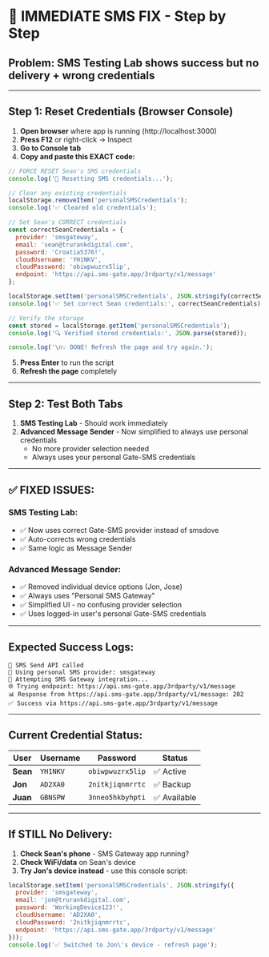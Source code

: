 # 🚨 IMMEDIATE SMS FIX - Step by Step

## **Problem:** SMS Testing Lab shows success but no delivery + wrong credentials

---

## **Step 1: Reset Credentials (Browser Console)**

1. **Open browser** where app is running (http://localhost:3000)
2. **Press F12** or right-click → Inspect
3. **Go to Console tab**
4. **Copy and paste this EXACT code:**

```javascript
// FORCE RESET Sean's SMS credentials
console.log('🧹 Resetting SMS credentials...');

// Clear any existing credentials
localStorage.removeItem('personalSMSCredentials');
console.log('✅ Cleared old credentials');

// Set Sean's CORRECT credentials
const correctSeanCredentials = {
  provider: 'smsgateway',
  email: 'sean@trurankdigital.com',
  password: 'Croatia5376!',
  cloudUsername: 'YH1NKV',
  cloudPassword: 'obiwpwuzrx5lip',
  endpoint: 'https://api.sms-gate.app/3rdparty/v1/message'
};

localStorage.setItem('personalSMSCredentials', JSON.stringify(correctSeanCredentials));
console.log('✅ Set correct Sean credentials:', correctSeanCredentials);

// Verify the storage
const stored = localStorage.getItem('personalSMSCredentials');
console.log('🔍 Verified stored credentials:', JSON.parse(stored));

console.log('\n💡 DONE! Refresh the page and try again.');
```

5. **Press Enter** to run the script
6. **Refresh the page** completely

---

## **Step 2: Test Both Tabs**

1. **SMS Testing Lab** - Should work immediately
2. **Advanced Message Sender** - Now simplified to always use personal credentials
   - No more provider selection needed
   - Always uses your personal Gate-SMS credentials

---

## **✅ FIXED ISSUES:**

### **SMS Testing Lab:**
- ✅ Now uses correct Gate-SMS provider instead of smsdove
- ✅ Auto-corrects wrong credentials
- ✅ Same logic as Message Sender

### **Advanced Message Sender:**
- ✅ Removed individual device options (Jon, Jose)
- ✅ Always uses "Personal SMS Gateway"
- ✅ Simplified UI - no confusing provider selection
- ✅ Uses logged-in user's personal Gate-SMS credentials

---

## **Expected Success Logs:**

```
📱 SMS Send API called
🔧 Using personal SMS provider: smsgateway
📱 Attempting SMS Gateway integration...
🌐 Trying endpoint: https://api.sms-gate.app/3rdparty/v1/message
📊 Response from https://api.sms-gate.app/3rdparty/v1/message: 202
✅ Success via https://api.sms-gate.app/3rdparty/v1/message
```

---

## **Current Credential Status:**

| User | Username | Password | Status |
|------|----------|----------|--------|
| **Sean** | `YH1NKV` | `obiwpwuzrx5lip` | ✅ Active |
| **Jon** | `AD2XA0` | `2nitkjiqnmrrtc` | ✅ Backup |
| **Juan** | `GBNSPW` | `3nneo5hkbyhpti` | ✅ Available |

---

## **If STILL No Delivery:**

1. **Check Sean's phone** - SMS Gateway app running?
2. **Check WiFi/data** on Sean's device
3. **Try Jon's device instead** - use this console script:

```javascript
localStorage.setItem('personalSMSCredentials', JSON.stringify({
  provider: 'smsgateway',
  email: 'jon@trurankdigital.com',
  password: 'WorkingDevice123!',
  cloudUsername: 'AD2XA0',
  cloudPassword: '2nitkjiqnmrrtc',
  endpoint: 'https://api.sms-gate.app/3rdparty/v1/message'
}));
console.log('✅ Switched to Jon\'s device - refresh page');
``` 